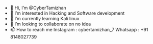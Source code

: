 - 👋 Hi, I’m @CyberTamizhan
- 👀 I’m interested in Hacking and Software development
- 🌱 I’m currently learning Kali linux
- 💞️ I’m looking to collaborate on no idea
- 📫 How to reach me 
Instagram : cybertamizhan_7
Whatsapp : +91 8148027739

<!---
CyberTamizhan/CyberTamizhan is a ✨ special ✨ repository because its `README.md` (this file) appears on your GitHub profile.
You can click the Preview link to take a look at your changes.
--->
